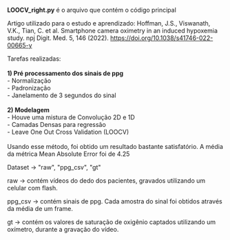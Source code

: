 **LOOCV_right.py** é o arquivo que contém o código principal

Artigo utilizado para o estudo e aprendizado:
Hoffman, J.S., Viswanath, V.K., Tian, C. et al. Smartphone camera oximetry in an induced hypoxemia study. npj Digit. Med. 5, 146 (2022). https://doi.org/10.1038/s41746-022-00665-y

Tarefas realizadas: 
<br/>
<br/>
**1) Pré processamento dos sinais de ppg**<br/>
    - Normalização <br/>
    - Padronização <br/>
    - Janelamento de 3 segundos do sinal 
    <br/>
    <br/>
**2) Modelagem**<br/>
    - Houve uma mistura de Convolução 2D e 1D<br/>
    - Camadas Densas para regressão<br/>
    - Leave One Out Cross Validation (LOOCV)
<br/>
<br/>
Usando esse método, foi obtido um resultado bastante satisfatório. A média da métrica Mean Absolute Error foi de 4.25 

Dataset -> "raw", "ppg_csv", "gt"

raw -> contém vídeos do dedo dos pacientes, gravados utilizando um celular com flash.

ppg_csv -> contém sinais de ppg. Cada amostra do sinal foi obtidos através da média de um frame.

gt -> contém os valores de saturação de oxigênio captados utilizando um oxímetro, durante a gravação do vídeo.
